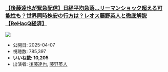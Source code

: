 ### [【後藤達也が緊急配信】日経平均急落…リーマンショック超える可能性も？世界同時株安の行方は？レオス藤野英人と徹底解説【ReHacQ経済】](https://www.youtube.com/watch?v=goJ6Z7xIZl8)
[![](https://img.youtube.com/vi/goJ6Z7xIZl8/sddefault.jpg)](https://www.youtube.com/watch?v=goJ6Z7xIZl8)
-   公開日: 2025-04-07
-   視聴数: 785,397
-   **いいね数: 10,205**
-   出演者: [後藤達也](/rehacq_fan/people/後藤達也 "wikilink"), [藤野英人](/rehacq_fan/people/藤野英人 "wikilink")
